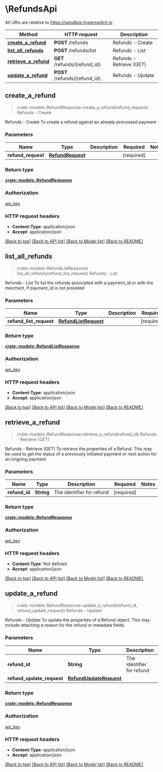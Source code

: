 # \RefundsApi

All URIs are relative to *https://sandbox.hyperswitch.io*

Method | HTTP request | Description
------------- | ------------- | -------------
[**create_a_refund**](RefundsApi.md#create_a_refund) | **POST** /refunds | Refunds - Create
[**list_all_refunds**](RefundsApi.md#list_all_refunds) | **POST** /refunds/list | Refunds - List
[**retrieve_a_refund**](RefundsApi.md#retrieve_a_refund) | **GET** /refunds/{refund_id} | Refunds - Retrieve (GET)
[**update_a_refund**](RefundsApi.md#update_a_refund) | **POST** /refunds/{refund_id} | Refunds - Update



## create_a_refund

> crate::models::RefundResponse create_a_refund(refund_request)
Refunds - Create

Refunds - Create  To create a refund against an already processed payment

### Parameters


Name | Type | Description  | Required | Notes
------------- | ------------- | ------------- | ------------- | -------------
**refund_request** | [**RefundRequest**](RefundRequest.md) |  | [required] |

### Return type

[**crate::models::RefundResponse**](RefundResponse.md)

### Authorization

[api_key](../README.md#api_key)

### HTTP request headers

- **Content-Type**: application/json
- **Accept**: application/json

[[Back to top]](#) [[Back to API list]](../README.md#documentation-for-api-endpoints) [[Back to Model list]](../README.md#documentation-for-models) [[Back to README]](../README.md)


## list_all_refunds

> crate::models::RefundListResponse list_all_refunds(refund_list_request)
Refunds - List

Refunds - List  To list the refunds associated with a payment_id or with the merchant, if payment_id is not provided

### Parameters


Name | Type | Description  | Required | Notes
------------- | ------------- | ------------- | ------------- | -------------
**refund_list_request** | [**RefundListRequest**](RefundListRequest.md) |  | [required] |

### Return type

[**crate::models::RefundListResponse**](RefundListResponse.md)

### Authorization

[api_key](../README.md#api_key)

### HTTP request headers

- **Content-Type**: application/json
- **Accept**: application/json

[[Back to top]](#) [[Back to API list]](../README.md#documentation-for-api-endpoints) [[Back to Model list]](../README.md#documentation-for-models) [[Back to README]](../README.md)


## retrieve_a_refund

> crate::models::RefundResponse retrieve_a_refund(refund_id)
Refunds - Retrieve (GET)

Refunds - Retrieve (GET)  To retrieve the properties of a Refund. This may be used to get the status of a previously initiated payment or next action for an ongoing payment

### Parameters


Name | Type | Description  | Required | Notes
------------- | ------------- | ------------- | ------------- | -------------
**refund_id** | **String** | The identifier for refund | [required] |

### Return type

[**crate::models::RefundResponse**](RefundResponse.md)

### Authorization

[api_key](../README.md#api_key)

### HTTP request headers

- **Content-Type**: Not defined
- **Accept**: application/json

[[Back to top]](#) [[Back to API list]](../README.md#documentation-for-api-endpoints) [[Back to Model list]](../README.md#documentation-for-models) [[Back to README]](../README.md)


## update_a_refund

> crate::models::RefundResponse update_a_refund(refund_id, refund_update_request)
Refunds - Update

Refunds - Update  To update the properties of a Refund object. This may include attaching a reason for the refund or metadata fields

### Parameters


Name | Type | Description  | Required | Notes
------------- | ------------- | ------------- | ------------- | -------------
**refund_id** | **String** | The identifier for refund | [required] |
**refund_update_request** | [**RefundUpdateRequest**](RefundUpdateRequest.md) |  | [required] |

### Return type

[**crate::models::RefundResponse**](RefundResponse.md)

### Authorization

[api_key](../README.md#api_key)

### HTTP request headers

- **Content-Type**: application/json
- **Accept**: application/json

[[Back to top]](#) [[Back to API list]](../README.md#documentation-for-api-endpoints) [[Back to Model list]](../README.md#documentation-for-models) [[Back to README]](../README.md)

